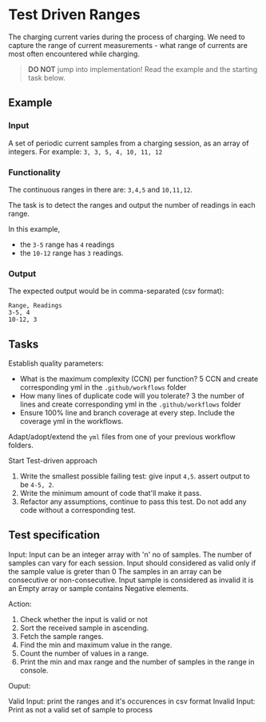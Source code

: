 # Test Driven Ranges

The charging current varies during the process of charging.
We need to capture the range of current measurements -
what range of currents are most often encountered while charging.

> **DO NOT** jump into implementation! Read the example and the starting task below.

## Example

### Input

A set of periodic current samples from a charging session,
as an array of integers. For example:
`3, 3, 5, 4, 10, 11, 12`

### Functionality

The continuous ranges in there are: `3,4,5` and `10,11,12`.

The task is to detect the ranges and
output the number of readings in each range.

In this example,

- the `3-5` range has `4` readings
- the `10-12` range has `3` readings.

### Output

The expected output would be in comma-separated (csv format):

```
Range, Readings
3-5, 4
10-12, 3

```

## Tasks

Establish quality parameters: 

- What is the maximum complexity (CCN) per function? 5 CCN and create corresponding yml in the `.github/workflows` folder
- How many lines of duplicate code will you tolerate? 3 the number of lines and create corresponding yml in the `.github/workflows` folder
- Ensure 100% line and branch coverage at every step. Include the coverage yml in the workflows.

Adapt/adopt/extend the `yml` files from one of your previous workflow folders.

Start Test-driven approach

1. Write the smallest possible failing test: give input `4,5`. assert output to be `4-5, 2`.
1. Write the minimum amount of code that'll make it pass.
1. Refactor any assumptions, continue to pass this test. Do not add any code without a corresponding test.

## Test specification
Input:
    Input can be an integer array with 'n' no of samples. The number of samples can vary for each session.
    Input should considered as valid only if the sample value is greter than 0 
    The samples in an array can be consecutive or non-consecutive.
    Input sample is considered as invalid it is an Empty array or sample contains Negative elements.

Action:
1. Check whether the input is valid or not
2. Sort the received sample in ascending.
3. Fetch the sample ranges.
4. Find the min and maximum value in the range.
5. Count the number of values in a range.
6. Print the min and max range and the number of samples in the range in console.    

Ouput:

Valid Input: print the ranges and it's occurences in csv format 
Invalid Input: Print as not a valid set of sample to process
